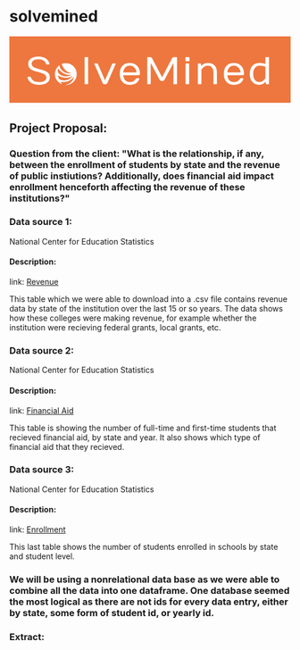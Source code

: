 # solvemined

![alt text](https://github.com/brevinowens/solvemined/blob/main/Resources/solvemined.png?raw=true)

## Project Proposal:

### Question from the client: "What is the relationship, if any, between the enrollment of students by state and the revenue of public instiutions? Additionally, does financial aid impact enrollment henceforth affecting the revenue of these institutions?"  

### Data source 1:
National Center for Education Statistics
#### Description:
link: [Revenue](https://nces.ed.gov/ipeds/TrendGenerator/app/build-table/6/13?rid=6&ridv=1%7C2%7C4%7C5%7C6%7C8%7C9%7C10%7C11%7C12%7C13%7C15%7C16%7C17%7C18%7C19%7C20%7C21%7C22%7C23%7C24%7C25%7C26%7C27%7C28%7C29%7C30%7C31%7C32%7C33%7C34%7C35%7C36%7C37%7C38%7C39%7C40%7C41%7C42%7C44%7C45%7C46%7C47%7C48%7C49%7C50%7C51%7C53%7C54%7C55%7C56&cid=25)

This table which we were able to download into a .csv file contains revenue data by state of the institution over the last 15 or so years. The data shows how these colleges were making revenue, for example whether the institution were recieving federal grants, local grants, etc. 

### Data source 2:
National Center for Education Statistics
#### Description:
link: [Financial Aid](https://nces.ed.gov/ipeds/TrendGenerator/app/build-table/8/25?rid=6&ridv=1%7C2%7C4%7C5%7C6%7C8%7C9%7C10%7C11%7C12%7C13%7C15%7C16%7C17%7C18%7C19%7C20%7C21%7C22%7C23%7C24%7C25%7C26%7C27%7C28%7C29%7C30%7C31%7C32%7C33%7C34%7C35%7C36%7C37%7C38%7C39%7C40%7C41%7C42%7C44%7C45%7C46%7C47%7C48%7C49%7C50%7C51%7C53%7C54%7C55%7C56&cid=46)

This table is showing the number of full-time and first-time students that recieved financial aid, by state and year. It also shows which type of financial aid that they recieved.

### Data source 3:
National Center for Education Statistics

#### Description: 
link: [Enrollment](https://nces.ed.gov/ipeds/TrendGenerator/app/build-table/2/2?rid=6&ridv=1%7C2%7C4%7C5%7C6%7C8%7C9%7C10%7C11%7C12%7C13%7C15%7C16%7C17%7C18%7C19%7C20%7C21%7C22%7C23%7C24%7C25%7C26%7C27%7C28%7C29%7C30%7C31%7C32%7C33%7C34%7C35%7C36%7C37%7C38%7C39%7C40%7C41%7C42%7C44%7C45%7C46%7C47%7C48%7C49%7C50%7C51%7C53%7C54%7C55%7C56&cid=9)

This last table shows the number of students enrolled in schools by state and student level.

### We will be using a nonrelational data base as we were able to combine all the data into one dataframe. One database seemed the most logical as there are not ids for every data entry, either by state, some form of student id, or yearly id. 

### Extract: